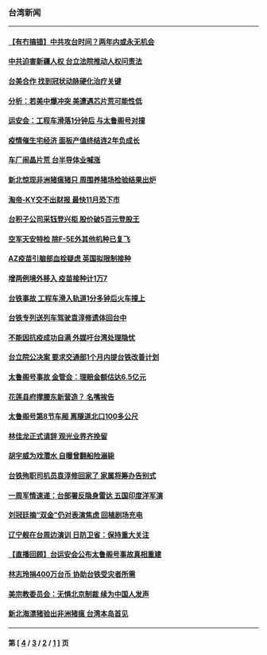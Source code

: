 ### 台湾新闻
---
#### [【有冇搞错】中共攻台时间？两年内或永无机会](../../pages/ncid1349361/n12860297.md) 
#### [中共迫害新疆人权 台立法院推动人权问责法](../../pages/ncid1349361/n12861373.md) 
#### [台美合作 找到冠状动脉硬化治疗关键](../../pages/ncid1349361/n12861791.md) 
#### [分析：若美中爆冲突 美遭遇芯片荒可能性低](../../pages/ncid1349361/n12860415.md) 
#### [运安会：工程车滑落1分钟后 与太鲁阁号对撞](../../pages/ncid1349361/n12861691.md) 
#### [疫情催生宅经济 面板产值终结连2年负成长](../../pages/ncid1349361/n12861505.md) 
#### [车厂闹晶片荒 台半导体业喊涨](../../pages/ncid1349361/n12861507.md) 
#### [新北惊现非洲猪瘟猪只 周围养猪场检验结果出炉](../../pages/ncid1349361/n12861565.md) 
#### [淘帝-KY交不出财报 最快11月恐下市](../../pages/ncid1349361/n12861513.md) 
#### [台积子公司采钰登兴柜 股价破5百元登股王](../../pages/ncid1349361/n12861517.md) 
#### [空军天安特检 除F-5E外其他机种已复飞](../../pages/ncid1349361/n12861530.md) 
#### [AZ疫苗引脑部血栓疑虑 英国拟限制接种](../../pages/ncid1349361/n12861534.md) 
#### [增两例境外移入 疫苗接种计1万7](../../pages/ncid1349361/n12861544.md) 
#### [台铁事故 工程车滑入轨道1分多钟后火车撞上](../../pages/ncid1349361/n12861259.md) 
#### [台铁专列送列车驾驶袁淳修遗体回台中](../../pages/ncid1349361/n12861548.md) 
#### [不能因抗疫成功自满 外媒吁台湾处理隐忧](../../pages/ncid1349361/n12861443.md) 
#### [台立院公决案 要求交通部1个月内提台铁改善计划](../../pages/ncid1349361/n12861460.md) 
#### [太鲁阁号事故 金管会：理赔金额估达6.5亿元](../../pages/ncid1349361/n12861447.md) 
#### [花莲县府撑腰东新营造？ 名嘴挨告](../../pages/ncid1349361/n12861451.md) 
#### [太鲁阁号第8节车厢 离隧道北口100多公尺](../../pages/ncid1349361/n12861465.md) 
#### [林佳龙正式请辞 观光业界齐挽留](../../pages/ncid1349361/n12861458.md) 
#### [胡宇威为戏濳水 自曝曾翻船险溺毙](../../pages/ncid1349361/n12861217.md) 
#### [台铁殉职司机员袁淳修回家了 家属将筹办告别式](../../pages/ncid1349361/n12861244.md) 
#### [一周军情速递：台部署反隐身雷达 五国印度洋军演](../../pages/ncid1349361/n12859877.md) 
#### [刘冠廷摘“双金”仍对表演焦虑 回植剧场充电](../../pages/ncid1349361/n12861219.md) 
#### [辽宁舰在台周边演训 日防卫省：保持重大关注](../../pages/ncid1349361/n12861065.md) 
#### [【直播回顾】台运安会公布太鲁阁号事故真相重建](../../pages/ncid1349361/n12860901.md) 
#### [林志玲捐400万台币 协助台铁受灾者所需](../../pages/ncid1349361/n12860605.md) 
#### [美宗教委员会：无惧北京制裁 续为中国人发声](../../pages/ncid1349361/n12860512.md) 
#### [新北海漂猪验出非洲猪瘟 台湾本岛首见](../../pages/ncid1349361/n12860593.md) 

---
#### 第 [ [4](./4.md) / [3](./3.md) / [2](./2.md) / [1](./1.md) ] 页
